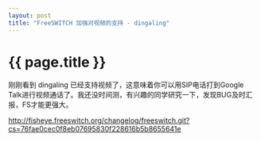 ```yaml
---
layout: post
title: "FreeSWITCH 加强对视频的支持 - dingaling"
---
```


# {{ page.title }}

刚刚看到 dingaling 已经支持视频了，这意味着你可以用SIP电话打到Google Talk进行视频通话了。我还没时间测，有兴趣的同学研究一下，发现BUG及时汇报，FS才能更强大。

<http://fisheye.freeswitch.org/changelog/freeswitch.git?cs=76fae0cec0f8eb07695830f228616b5b8655641e>
